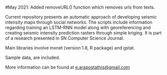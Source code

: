 
#May 2021:
Added removeURL() function which removes urls from texts.

Current repository presents an automatic approach of developing seismic intensity maps through social networks. 
The scripts include information regarding training an LSTM-RNN model along with georeferencing and creating seismic intensity prediction rasters through simple kriging. It is part of a research presented in SN Computer Science Journal.

Main libraries involve mxnet (version 1.8, R package) and gstat.

Sample data, are included.

More information can be found at e.arapostathis@gmail.com
